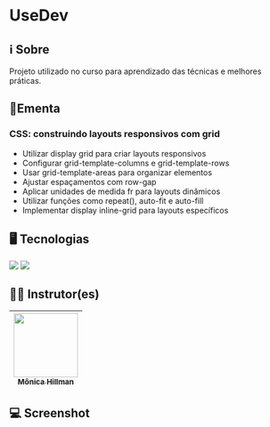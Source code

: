 # UseDev

## ℹ️ Sobre

<p>Projeto utilizado no curso para aprendizado das técnicas e melhores práticas.</p>

## 📘Ementa

### CSS: construindo layouts responsivos com grid

- Utilizar display grid para criar layouts responsivos
- Configurar grid-template-columns e grid-template-rows
- Usar grid-template-areas para organizar elementos
- Ajustar espaçamentos com row-gap
- Aplicar unidades de medida fr para layouts dinâmicos
- Utilizar funções como repeat(), auto-fit e auto-fill
- Implementar display inline-grid para layouts específicos

## 🖥️ Tecnologias

<div>
  <img src="https://img.shields.io/badge/HTML-%23E34F26.svg?logo=html5&logoColor=white">
  <img src="https://img.shields.io/badge/CSS-1572B6?logo=css3&logoColor=fff">
</div>

## 🧑‍🏫 Instrutor(es)

| [<img loading="lazy" src="https://avatars.githubusercontent.com/u/51282495?v=4" width=115><br><sub>Mônica Hillman</sub>](https://github.com/MonicaHillman) |
| :--------------------------------------------------------------------------------------------------------------------------------------------------------: |

## 💻 Screenshot

